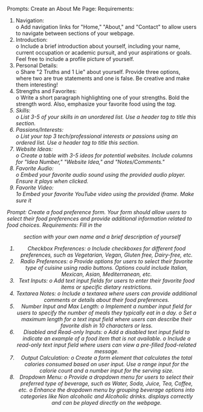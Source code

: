 Prompts: 
Create an About Me Page: 
Requirements: 
1. Navigation:  
o Add navigation links for "Home," "About," and "Contact" to allow users to navigate 
between sections of your webpage. 
2. Introduction:  
o Include a brief introduction about yourself, including your name, current 
occupation or academic pursuit, and your aspirations or goals. Feel free to 
include a profile picture of yourself. 
3. Personal Details:  
o Share "2 Truths and 1 Lie" about yourself. Provide three options, where two are 
true statements and one is false. Be creative and make them interesting! 
4. Strengths and Favorites:  
o Write a short paragraph highlighting one of your strengths. Bold the strength 
word. Also, emphasize your favorite food using the <em> tag. 
5. Skills:  
o List 3-5 of your skills in an unordered list. Use a header tag to title this section. 
6. Passions/Interests:  
o List your top 3 tech/professional interests or passions using an ordered list. Use a 
header tag to title this section. 
7. Website Ideas:  
o Create a table with 3-5 ideas for potential websites. Include columns for "Idea 
Number," "Website Idea," and "Notes/Comments." 
8. Favorite Audio:  
o Embed your favorite audio sound using the provided audio player. Ensure it 
plays when clicked. 
9. Favorite Video:  
1o Embed your favorite YouTube video using the provided iframe. Make sure it

Prompt: 
Create a food preference form. Your form should allow 
users to select their food preferences and provide additional information related to food choices. 
Requirements: 
Fill in the <header> section with your own name and a brief description of yourself 
1. Checkbox Preferences: 
o Include checkboxes for different food preferences, such as Vegetarian, Vegan, Gluten
free, Dairy-free, etc.  
2. Radio Preferences: 
o Provide options for users to select their favorite type of cuisine using radio buttons. 
Options could include Italian, Mexican, Asian, Mediterranean, etc. 
3. Text Inputs: 
o Add text input fields for users to enter their favorite food items or specific dietary 
restrictions. 
4. Textarea Notes: 
o Include a textarea where users can provide additional comments or details about their 
food preferences. 
5. Number Input and Max Length: 
o Implement a number input field for users to specify the number of meals they typically 
eat in a day. 
o Set a maximum length for a text input field where users can describe their favorite dish 
in 10 characters or less. 
6. Disabled and Read-only Inputs: 
o Add a disabled text input field to indicate an example of a food item that is not 
available. 
o Include a read-only text input field where users can view a pre-filled food-related 
message. 
7. Output Calculation: 
o Create a form element that calculates the total calories consumed based on user input. 
Use a range input for the calorie count and a number input for the serving size. 
8. Dropdown Menu: 
o Provide a dropdown menu for users to select their preferred type of beverage, such as 
Water, Soda, Juice, Tea, Coffee, etc. 
o Enhance the dropdown menu by grouping beverage options into categories like Non
alcoholic and Alcoholic drinks.
displays correctly and can be played directly on the webpage.
